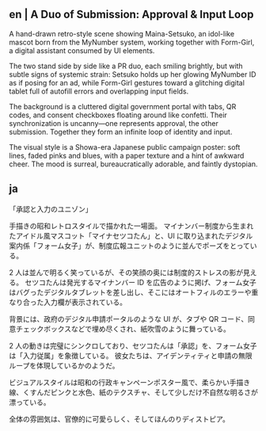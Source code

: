 ## en | A Duo of Submission: Approval & Input Loop

A hand-drawn retro-style scene showing Maina-Setsuko, an idol-like mascot born from the MyNumber system, working together with Form-Girl, a digital assistant consumed by UI elements.

The two stand side by side like a PR duo, each smiling brightly, but with subtle signs of systemic strain:
Setsuko holds up her glowing MyNumber ID as if posing for an ad, while Form-Girl gestures toward a glitching digital tablet full of autofill errors and overlapping input fields.

The background is a cluttered digital government portal with tabs, QR codes, and consent checkboxes floating around like confetti.
Their synchronization is uncanny—one represents approval, the other submission. Together they form an infinite loop of identity and input.

The visual style is a Showa-era Japanese public campaign poster: soft lines, faded pinks and blues, with a paper texture and a hint of awkward cheer.
The mood is surreal, bureaucratically adorable, and faintly dystopian.

## ja

「承認と入力のユニゾン」

手描きの昭和レトロスタイルで描かれた一場面。
マイナンバー制度から生まれたアイドル風マスコット「マイナセツコたん」と、UI に取り込まれたデジタル案内係「フォーム女子」が、制度広報ユニットのように並んでポーズをとっている。

2 人は並んで明るく笑っているが、その笑顔の奥には制度的ストレスの影が見える。
セツコたんは発光するマイナンバー ID を広告のように掲げ、フォーム女子はバグったデジタルタブレットを差し出し、そこにはオートフィルのエラーや重なり合った入力欄が表示されている。

背景には、政府のデジタル申請ポータルのような UI が、タブや QR コード、同意チェックボックスなどで埋め尽くされ、紙吹雪のように舞っている。

2 人の動きは完璧にシンクロしており、セツコたんは「承認」を、フォーム女子は「入力従属」を象徴している。
彼女たちは、アイデンティティと申請の無限ループを体現しているかのようだ。

ビジュアルスタイルは昭和の行政キャンペーンポスター風で、柔らかい手描き線、くすんだピンクと水色、紙のテクスチャ、そして少しだけ不自然な明るさが漂っている。

全体の雰囲気は、官僚的に可愛らしく、そしてほんのりディストピア。
